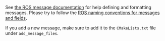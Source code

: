 See [the ROS message documentation](https://wiki.ros.org/msg) for help defining and formatting messages. Please try to follow the [ROS naming conventions for messages and fields](https://wiki.ros.org/ROS/Patterns/Conventions#:~:text=just%20state.-,Messages,-Message%20files%20are).

If you add a new message, make sure to add it to the `CMakeLists.txt` file under `add_message_files`.